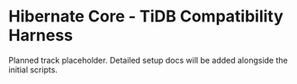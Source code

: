 # Hibernate Core - TiDB Compatibility Harness

Planned track placeholder. Detailed setup docs will be added alongside the initial scripts.
